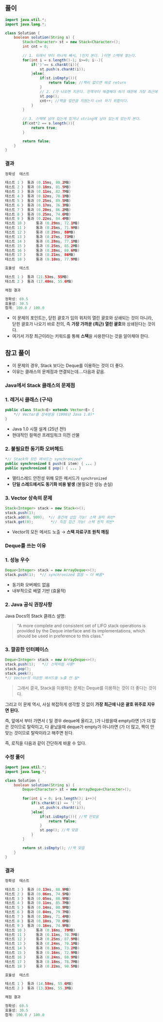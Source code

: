 ## 풀이

```java
import java.util.*;
import java.lang.*;

class Solution {
    boolean solution(String s) {
        Stack<Character> st = new Stack<Character>();
        int cnt = 0;
        
        // 1. 뒤에서 부터 하나씩 빼서, )인지 본다. )이면 스택에 쌓는다.
        for(int i = s.length()-1; i>=0; i--){
            if(')'== s.charAt(i)){
                st.push(s.charAt(i));
            }else{
                if(st.isEmpty()){
                    return false; //짝이 없으면 바로 return
                }
                // 2. (가 나오면 지운다. 안쪽부터 해결해야 하기 때문에 가장 최근에 들어온 것 부터 지운다.
                st.pop(); 
                cnt++; //짝을 얼만큼 지웠는지 cnt 하기 위함이다.
            }
        }
        
        // 3. 스택에 남아 있는게 있거나 string에 남아 있는게 있는지 본다.
        if(cnt*2 == s.length()){
            return true;
        }

        return false;
    }
}
```

### 결과

```java
정확성  테스트

테스트 1 〉	통과 (0.15ms, 80.2MB)
테스트 2 〉	통과 (0.18ms, 81.5MB)
테스트 3 〉	통과 (0.11ms, 82.7MB)
테스트 4 〉	통과 (0.12ms, 70.1MB)
테스트 5 〉	통과 (0.25ms, 89.5MB)
테스트 6 〉	통과 (0.17ms, 76.3MB)
테스트 7 〉	통과 (0.20ms, 86.2MB)
테스트 8 〉	통과 (0.25ms, 74.6MB)
테스트 9 〉	통과 (0.22ms, 84.4MB)
테스트 10 〉	통과 (0.29ms, 72.1MB)
테스트 11 〉	통과 (0.25ms, 71.9MB)
테스트 12 〉	통과 (0.29ms, 80MB)
테스트 13 〉	통과 (0.27ms, 73MB)
테스트 14 〉	통과 (0.28ms, 77.1MB)
테스트 15 〉	통과 (0.25ms, 85.2MB)
테스트 16 〉	통과 (0.28ms, 80.6MB)
테스트 17 〉	통과 (0.21ms, 86MB)
테스트 18 〉	통과 (0.10ms, 77.9MB)
```

```java
효율성  테스트

테스트 1 〉	통과 (21.53ms, 55MB)
테스트 2 〉	통과 (17.40ms, 55.6MB)
```

```java
채점 결과

정확성: 69.5
효율성: 30.5
합계: 100.0 / 100.0
```

- 이 문제의 포인트는, 닫힌 괄호가 임의 위치의 열린 괄호와 상쇄되는 것이 아니라, 닫힌 괄호가 나오기 바로 전의, 즉 **가장 가까운 (최근) 열린 괄호**와 상쇄된다는 것이다.
- 여기서 가장 최근이라는 키워드를 통해 **스택**을 사용한다는 것을 알아채야 한다.

## 참고 풀이

- 이 문제의 경우, Stack 보다는 Deque를 이용하는 것이 더 좋다.
- 이유는 클래스의 문제점과 연결되는데….다음과 같음.

### Java에서 Stack 클래스의 문제점

### 1. **레거시 클래스 (구식)**

```java
public class Stack<E> extends Vector<E> {
    *// Vector를 상속받음 (1996년 Java 1.0)*
}
```

- Java 1.0 시절 설계 (25년 전!)
- 현대적인 컬렉션 프레임워크 이전 산물

### 2. **불필요한 동기화 오버헤드**

```java
*// Stack의 모든 메서드는 synchronized*
public synchronized E push(E item) { ... }
public synchronized E pop() { ... }
```

- 멀티스레드 안전성 위해 모든 메서드가 `synchronized`
- **단일 스레드에서도 동기화 비용 발생** (불필요한 성능 손실)

### 3. **Vector 상속의 문제**

```java
Stack<Integer> stack = new Stack<>();
stack.push(1);
stack.add(0, 999);  *// 중간에 삽입 가능! 스택 원칙 위반*
stack.get(0);        *// 직접 접근 가능! 스택 원칙 위반*
```

- Vector의 모든 메서드 노출 → **스택 자료구조 원칙 깨짐**

### Deque를 쓰는 이유

### 1. **성능 우수**

```java
Deque<Integer> stack = new ArrayDeque<>();
stack.push(1);  *// synchronized 없음 → 더 빠름*
```

- 동기화 오버헤드 없음
- 내부적으로 배열 기반 (효율적)

### 2. **Java 공식 권장사항**

Java Docs의 Stack 클래스 설명:

> "A more complete and consistent set of LIFO stack operations is provided by the Deque interface and its implementations, which should be used in preference to this class."

### 3. **깔끔한 인터페이스**

```java
Deque<Integer> stack = new ArrayDeque<>();
stack.push(1);   *// 스택처럼 사용*
stack.pop();
stack.peek();
*// Vector의 이상한 메서드들 노출 안 됨*
```

> 그래서 결국, Stack을 이용하는 문제는 Deque를 이용하는 것이 더 좋다는 것이다.

그리고 이 문제 역시, 사실 복잡하게 생각할 것 없이 **가장 최근에 나온 괄호 위주로 지우면 된다.**

즉, 앞에서 부터 가면서 ( 일 경우 deque에 올리고, )가 나왔을때 empty라면 )가 더 많은 것이므로 탈락이고, 다 끝났을때 deque가 empty가 아니라면 (가 더 많고, 짝이 안 맞는 것이므로 탈락이라고 해주면 된다.

즉, 로직을 다음과 같이 간단하게 바꿀 수 있다.

### 수정 풀이

```java
import java.util.*;
import java.lang.*;

class Solution {
    boolean solution(String s) {
        Deque<Character> st = new ArrayDeque<Character>();
        
        for(int i = 0; i<s.length(); i++){
            if(s.charAt(i) == '('){
                st.push(s.charAt(i));
            }else{
                if(st.isEmpty()){ //짝 안맞음 
                    return false;
                }
                st.pop(); //짝 맞음
            }
        }

        return st.isEmpty(); //짝 맞음
    }
}
```

### 결과

```java
정확성  테스트

테스트 1 〉	통과 (0.13ms, 88.9MB)
테스트 2 〉	통과 (0.06ms, 74.5MB)
테스트 3 〉	통과 (0.05ms, 88.9MB)
테스트 4 〉	통과 (0.11ms, 85.7MB)
테스트 5 〉	통과 (0.14ms, 80.9MB)
테스트 6 〉	통과 (0.04ms, 79.7MB)
테스트 7 〉	통과 (0.10ms, 71.4MB)
테스트 8 〉	통과 (0.10ms, 70.6MB)
테스트 9 〉	통과 (0.16ms, 74.9MB)
테스트 10 〉	통과 (0.16ms, 79MB)
테스트 11 〉	통과 (0.11ms, 70.7MB)
테스트 12 〉	통과 (0.25ms, 87.9MB)
테스트 13 〉	통과 (0.24ms, 70.1MB)
테스트 14 〉	통과 (0.18ms, 73.2MB)
테스트 15 〉	통과 (0.16ms, 72.9MB)
테스트 16 〉	통과 (0.24ms, 80.9MB)
테스트 17 〉	통과 (0.18ms, 78.7MB)
테스트 18 〉	통과 (0.22ms, 90.5MB)
```

```java
효율성  테스트

테스트 1 〉	통과 (14.58ms, 55.6MB)
테스트 2 〉	통과 (13.33ms, 55.3MB)
```

```java
채점 결과

정확성: 69.5
효율성: 30.5
합계: 100.0 / 100.0
```